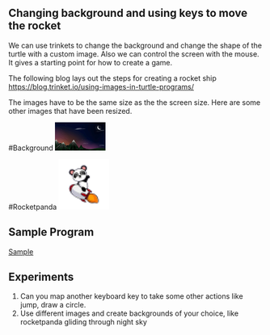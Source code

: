 ## Changing background and using keys to move the rocket

We can use trinkets to change the background and change the shape of the turtle with a custom image.
Also we can control the screen with the mouse. It gives a starting point for how to create a game.

The following blog lays out the steps for creating a rocket ship
https://blog.trinket.io/using-images-in-turtle-programs/


The images have to be the same size as the the screen size. Here are some other images that have been resized.

#Background
![Night Sky matching screen size](../img/night_sky.png)

#Rocketpanda
![Rocket panda](../img/rocketpanda.png)

## Sample Program
[Sample](https://trinket.io/library/trinkets/eacf1bc102)

## Experiments
1. Can you map another keyboard key to take some other actions like jump, draw a circle.
2. Use different images and create backgrounds of your choice, like rocketpanda gliding through night sky
